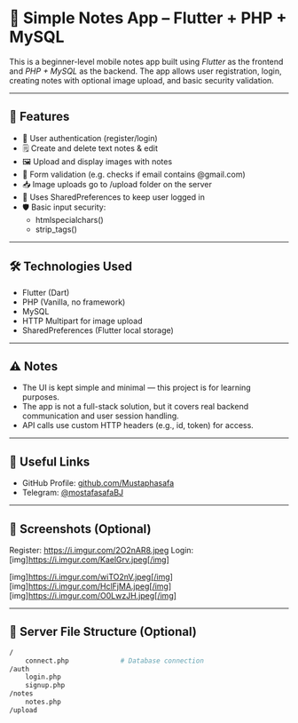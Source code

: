 # 📝 Simple Notes App – Flutter + PHP + MySQL

This is a beginner-level mobile notes app built using *Flutter* as the frontend and *PHP + MySQL* as the backend. The app allows user registration, login, creating notes with optional image upload, and basic security validation.

---

## 📱 Features

- 🔐 User authentication (register/login)
- 🗒️ Create and delete text notes & edit
- 🖼️ Upload and display images with notes
- 🧪 Form validation (e.g. checks if email contains @gmail.com)
- 📥 Image uploads go to /upload folder on the server
- 💾 Uses SharedPreferences to keep user logged in
- 🛡️ Basic input security:
  - htmlspecialchars()
  - strip_tags()

---

## 🛠️ Technologies Used

- Flutter (Dart)
- PHP (Vanilla, no framework)
- MySQL
- HTTP Multipart for image upload
- SharedPreferences (Flutter local storage)

---

## ⚠️ Notes

- The UI is kept simple and minimal — this project is for learning purposes.
- The app is not a full-stack solution, but it covers real backend communication and user session handling.
- API calls use custom HTTP headers (e.g., id, token) for access.

---

## 🔗 Useful Links

- GitHub Profile: [github.com/Mustaphasafa](https://github.com/Mustaphasafa)
- Telegram: [@mostafasafaBJ](https://t.me/mostafasafaBJ)

---

## 📸 Screenshots (Optional)

Register:
https://i.imgur.com/2O2nAR8.jpeg
Login:
[img]https://i.imgur.com/KaelGrv.jpeg[/img]

[img]https://i.imgur.com/wiTO2nV.jpeg[/img]
[img]https://i.imgur.com/HclFjMA.jpeg[/img]
[img]https://i.imgur.com/O0LwzJH.jpeg[/img]

---

## 📂 Server File Structure (Optional)

```bash
/
    connect.php             # Database connection
/auth
    login.php
    signup.php
/notes
    notes.php
/upload
